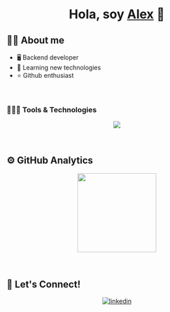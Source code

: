 <div align="center">
  <h1 align="center">Hola, soy <a href="https://aristi.dev">Alex</a> 👋</h1>
</div>

## 🙋‍♂️ About me

- 🖥️ Backend developer
- 🧠 Learning new technologies
- ⭐ Github enthusiast
<br>

### 👨🏻‍💻 Tools & Technologies

<p align="center">
  <a href="https://github.com/Alexx23">
    <img src="https://skillicons.dev/icons?i=kubernetes,docker,mongodb,mysql,postgres,redis,java,js,ts,laravel,php,nodejs,express,aws,azure,githubactions,cloudflare,nginx,c,cpp,py,firebase,maven,git,github,grafana,bash,postman,react,nextjs,vue,nuxtjs,css,tailwind,bootstrap,html,arduino&perline=13" />
  </a>
</p>
<br>

## ⚙️ GitHub Analytics

<p align="center">
  <a href="https://github.com/Alexx23">
    <img height="180em" src="https://github-readme-stats-eight-theta.vercel.app/api?username=Alexx23&show_icons=true&theme=algolia&include_all_commits=true&count_private=true"/>
  </a>
</p>
<br>

## 🤝 Let's Connect!

<p align="center">
  <a href="https://www.linkedin.com/in/alejandro-santamaria-mercado/" target="_blank">
    <img src="https://img.shields.io/badge/LinkedIn:%20Alejandro%20Santamaria-0077B5?style=for-the-badge&logo=linkedin&logoColor=white" alt=linkedin style="margin-bottom: 5px;"/>
  </a>
</p>
